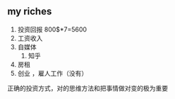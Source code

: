 ## my riches

1. 投资回报 800$*7=5600
2. 工资收入
3. 自媒体
    1. 知乎
4. 房租
5. 创业 ，雇人工作（没有）

正确的投资方式，对的思维方法和把事情做对变的极为重要

